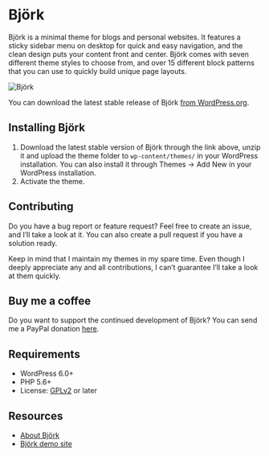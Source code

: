 # Björk

Björk is a minimal theme for blogs and personal websites. It features a sticky sidebar menu on desktop for quick and easy navigation, and the clean design puts your content front and center. Björk comes with seven different theme styles to choose from, and over 15 different block patterns that you can use to quickly build unique page layouts.

![Björk](https://github.com/andersnoren/bjork/blob/main/screenshot.png)

You can download the latest stable release of Björk [from WordPress.org](https://wordpress.org/themes/bjork/).

## Installing Björk
1. Download the latest stable version of Björk through the link above, unzip it and upload the theme folder to `wp-content/themes/` in your WordPress installation. You can also install it through Themes → Add New in your WordPress installation.
2. Activate the theme.

## Contributing
Do you have a bug report or feature request? Feel free to create an issue, and I’ll take a look at it. You can also create a pull request if you have a solution ready. 

Keep in mind that I maintain my themes in my spare time. Even though I deeply appreciate any and all contributions, I can’t guarantee I’ll take a look at them quickly.

## Buy me a coffee
Do you want to support the continued development of Björk? You can send me a PayPal donation [here](https://www.paypal.com/cgi-bin/webscr?cmd=_donations&business=anders%40andersnoren%2ese&lc=US&item_name=Free%20WordPress%20Themes%20from%20Anders%20Noren&currency_code=USD&bn=PP%2dDonationsBF%3abtn_donateCC_LG%2egif%3aNonHosted).

## Requirements
- WordPress 6.0+
- PHP 5.6+
- License: [GPLv2](https://www.gnu.org/licenses/gpl-2.0.html) or later

## Resources
- [About Björk](https://andersnoren.se/teman/bjork-wordpress-theme/)
- [Björk demo site](https://andersnoren.se/themes/bjork/)
